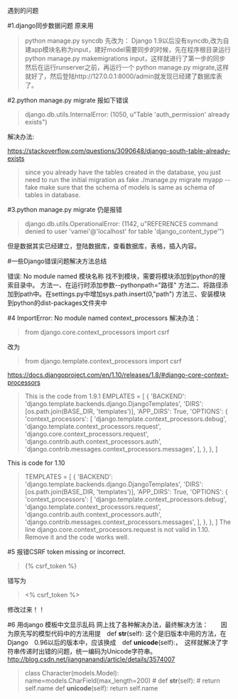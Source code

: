 遇到的问题


#1.django同步数据问题
原来用
>python manage.py syncdb
先改为：
Django 1.9以后没有syncdb,改为自建app模块名称为input，建好model需要同步的时候，先在程序根目录运行python manage.py makemigrations input，这样就进行了第一步的同步
然后在运行runserver之前，再运行一个 python manage.py migrate,这样就好了，然后登陆http://127.0.0.1:8000/admin就发现已经建了数据库表了。

#2.python manage.py migrate 报如下错误
>django.db.utils.InternalError: (1050, u"Table 'auth_permission' already exists")

解决办法:

https://stackoverflow.com/questions/3090648/django-south-table-already-exists
>since you already have the tables created in the database, you just need to run the initial migration as fake
./manage.py migrate myapp --fake
make sure that the schema of models is same as schema of tables in database.

#3.python manage.py migrate 仍是报错

>django.db.utils.OperationalError: (1142, u"REFERENCES command denied to user 'vamei'@'localhost' for table 'django_content_type'")

但是数据其实已经建立，登陆数据库，查看数据库，表格，插入内容。

#一些Django错误问题解决方法总结

错误: No module named 模块名称 
找不到模块，需要将模块添加到python的搜索目录中。 
方法一、在运行时添加参数--pythonpath="路径" 
方法二、将路径添加到path中。在settings.py中增加sys.path.insert(0,"path") 
方法三、安装模块到python的dist-packages文件夹中

#4 ImportError: No module named context_processors
解决办法：
>from django.core.context_processors import csrf

改为

>from  django.template.context_processors import csrf

https://docs.djangoproject.com/en/1.10/releases/1.8/#django-core-context-processors

>This is the code from 1.9.1
EMPLATES = [
{
    'BACKEND': 'django.template.backends.django.DjangoTemplates',
    'DIRS': [os.path.join(BASE_DIR, 'templates')],
    'APP_DIRS': True,
    'OPTIONS': {
        'context_processors': [
            'django.template.context_processors.debug',
            'django.template.context_processors.request',
            'django.core.context_processors.request',
            'django.contrib.auth.context_processors.auth',
            'django.contrib.messages.context_processors.messages',
        ],
    },
},
]

This is code for 1.10

>TEMPLATES = [
{
    'BACKEND': 'django.template.backends.django.DjangoTemplates',
    'DIRS': [os.path.join(BASE_DIR, 'templates')],
    'APP_DIRS': True,
    'OPTIONS': {
        'context_processors': [
            'django.template.context_processors.debug',
            'django.template.context_processors.request',
            'django.contrib.auth.context_processors.auth',
            'django.contrib.messages.context_processors.messages',
        ],
    },
},
]
The line django.core.context_processors.request is not valid in 1.10. Remove it and the code works well.

#5 报错CSRF token missing or incorrect.
>{% csrf_token %}

错写为

><% csrf_token %>

修改过来！！

#6 用django 模板中文显示乱码
网上找了各种解决办法，最终解决方法：　　因为原先写的模型代码中的方法用提　def __str__(self): 这个是旧版本中用的方法，在Django　0.96以后的版本中，应该换成　def __unicode__(self):，　这样就解决了字符串传递时出错的问题，统一编码为Unicode字符串。http://blog.csdn.net/jiangnanandi/article/details/3574007

>class Character(models.Model):
    name=models.CharField(max_length=200)
    # def __str__(self):
    #     return self.name
    def __unicode__(self):
         return self.name

